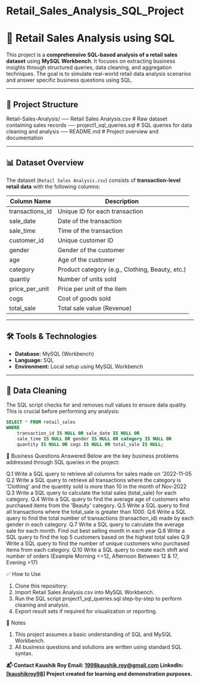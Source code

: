 # Retail_Sales_Analysis_SQL_Project

# 🛒 Retail Sales Analysis using SQL

This project is a **comprehensive SQL-based analysis of a retail sales dataset** using **MySQL Workbench**. It focuses on extracting business insights through structured queries, data cleaning, and aggregation techniques. The goal is to simulate real-world retail data analysis scenarios and answer specific business questions using SQL.

---

## 📁 Project Structure

Retail-Sales-Analysis/
── Retail Sales Analysis.csv # Raw dataset containing sales records
── project1_sql_queries.sql # SQL queries for data cleaning and analysis
── README.md # Project overview and documentation


---

## 📊 Dataset Overview

The dataset (`Retail Sales Analysis.csv`) consists of **transaction-level retail data** with the following columns:

| Column Name       | Description                                      |
|-------------------|--------------------------------------------------|
| transactions_id   | Unique ID for each transaction                   |
| sale_date         | Date of the transaction                          |
| sale_time         | Time of the transaction                          |
| customer_id       | Unique customer ID                               |
| gender            | Gender of the customer                           |
| age               | Age of the customer                              |
| category          | Product category (e.g., Clothing, Beauty, etc.)  |
| quantiy           | Number of units sold                             |
| price_per_unit    | Price per unit of the item                       |
| cogs              | Cost of goods sold                               |
| total_sale        | Total sale value (Revenue)                       |

---

## 🛠️ Tools & Technologies

- **Database:** MySQL (Workbench)
- **Language:** SQL
- **Environment:** Local setup using MySQL Workbench

---

## 🧹 Data Cleaning

The SQL script checks for and removes null values to ensure data quality. This is crucial before performing any analysis:

```sql
SELECT * FROM retail_sales
WHERE 
    transaction_id IS NULL OR sale_date IS NULL OR 
    sale_time IS NULL OR gender IS NULL OR category IS NULL OR
    quantity IS NULL OR cogs IS NULL OR total_sale IS NULL;
```

📌 Business Questions Answered
Below are the key business problems addressed through SQL queries in the project:

Q.1 Write a SQL query to retrieve all columns for sales made on '2022-11-05
Q.2 Write a SQL query to retrieve all transactions where the category is 'Clothing' and the quantity sold is more than 10 in the month of Nov-2022
Q.3 Write a SQL query to calculate the total sales (total_sale) for each category.
Q.4 Write a SQL query to find the average age of customers who purchased items from the 'Beauty' category.
Q.5 Write a SQL query to find all transactions where the total_sale is greater than 1000.
Q.6 Write a SQL query to find the total number of transactions (transaction_id) made by each gender in each category.
Q.7 Write a SQL query to calculate the average sale for each month. Find out best selling month in each year
Q.8 Write a SQL query to find the top 5 customers based on the highest total sales 
Q.9 Write a SQL query to find the number of unique customers who purchased items from each category.
Q.10 Write a SQL query to create each shift and number of orders (Example Morning <=12, Afternoon Between 12 & 17, Evening >17)

✅ How to Use
1. Clone this repository:
2. Import Retail Sales Analysis.csv into MySQL Workbench.
3. Run the SQL script project1_sql_queries.sql step-by-step to perform cleaning and analysis.
4. Export result sets if required for visualization or reporting.

📌 Notes

1. This project assumes a basic understanding of SQL and MySQL Workbench.
2. All business questions and solutions are written using standard SQL syntax.

**📬 Contact
Kaushik Roy
Email: 1998kaushik.roy@gmail.com
LinkedIn: [[kaushikroy98](https://www.linkedin.com/in/kaushikroy98/)]
Project created for learning and demonstration purposes.**







